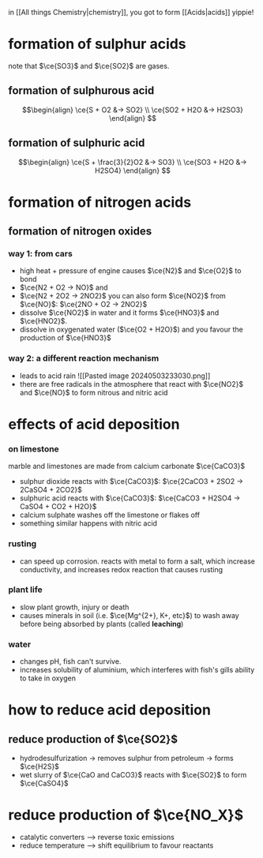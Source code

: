in [[All things Chemistry|chemistry]], you got to form [[Acids|acids]] yippie!

# formation of sulphur acids
note that $\ce{SO3}$ and $\ce{SO2}$ are gases.
## formation of sulphurous acid
$$\begin{align}
\ce{S + O2 &-> SO2}  \\
\ce{SO2 + H2O &-> H2SO3}
\end{align} $$
## formation of sulphuric acid
$$\begin{align}
\ce{S + \frac{3}{2}O2 &-> SO3}  \\
\ce{SO3 + H2O &-> H2SO4}
\end{align} $$
# formation of nitrogen acids
## formation of nitrogen oxides
### way 1: from cars 
- high heat + pressure of engine causes $\ce{N2}$ and $\ce{O2}$ to bond
- $\ce{N2 + O2 -> NO}$
 and 
 - $\ce{N2 + 2O2 -> 2NO2}$
 you can also form $\ce{NO2}$ from $\ce{NO}$: $\ce{2NO + O2 -> 2NO2}$
 - dissolve $\ce{NO2}$ in water and it forms $\ce{HNO3}$ and $\ce{HNO2}$. 
 - dissolve in oxygenated water ($\ce{O2 + H2O}$) and you favour the production of $\ce{HNO3}$
### way 2: a different reaction mechanism
- leads to acid rain
![[Pasted image 20240503233030.png]]
- there are free radicals in the atmosphere that react with $\ce{NO2}$ and $\ce{NO}$ to form nitrous and nitric acid

# effects of acid deposition
### on limestone
marble and limestones are made from calcium carbonate $\ce{CaCO3}$
- sulphur dioxide reacts with $\ce{CaCO3}$: $\ce{2CaCO3 + 2SO2 -> 2CaSO4 + 2CO2}$ 
- sulphuric acid reacts with $\ce{CaCO3}$: $\ce{CaCO3 + H2SO4 -> CaSO4 + CO2 + H2O}$
- calcium sulphate washes off the limestone or flakes off
- something similar happens with nitric acid
### rusting
- can speed up corrosion. reacts with metal to form a salt, which increase conductivity, and increases redox reaction that causes rusting
### plant life
- slow plant growth, injury or death
- causes minerals in soil (i.e. $\ce{Mg^{2+}, K+, etc}$) to wash away before being absorbed by plants (called **leaching**) 
### water
- changes pH, fish can't survive.
- increases solubility of aluminium, which interferes with fish's gills ability to take in oxygen

# how to reduce acid deposition
## reduce production of $\ce{SO2}$
- hydrodesulfurization -> removes sulphur from petroleum -> forms $\ce{H2S}$
- wet slurry of $\ce{CaO and CaCO3}$ reacts with $\ce{SO2}$ to form $\ce{CaSO4}$
# reduce production of $\ce{NO_X}$
- catalytic converters --> reverse toxic emissions
- reduce temperature --> shift equilibrium to favour reactants